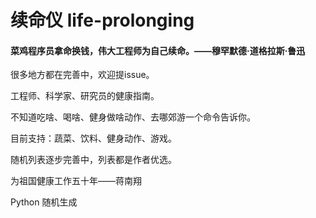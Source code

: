 # 续命仪 life-prolonging

#### 菜鸡程序员拿命换钱，伟大工程师为自己续命。——穆罕默德·道格拉斯·鲁迅

很多地方都在完善中，欢迎提issue。

工程师、科学家、研究员的健康指南。

不知道吃啥、喝啥、健身做啥动作、去哪郊游一个命令告诉你。

目前支持：蔬菜、饮料、健身动作、游戏。

随机列表逐步完善中，列表都是作者优选。

为祖国健康工作五十年——蒋南翔

Python 随机生成
